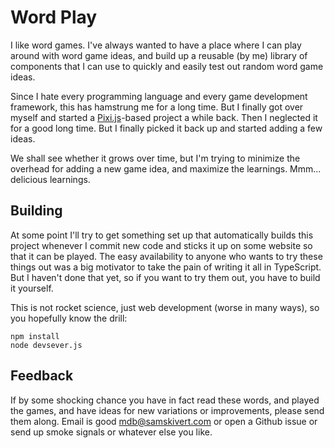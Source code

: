 # Word Play

I like word games. I've always wanted to have a place where I can play around with word game ideas,
and build up a reusable (by me) library of components that I can use to quickly and easily test out
random word game ideas.

Since I hate every programming language and every game development framework, this has hamstrung me
for a long time. But I finally got over myself and started a [Pixi.js]-based project a while back.
Then I neglected it for a good long time. But I finally picked it back up and started adding a few
ideas.

We shall see whether it grows over time, but I'm trying to minimize the overhead for adding a new
game idea, and maximize the learnings. Mmm... delicious learnings.

## Building

At some point I'll try to get something set up that automatically builds this project whenever I
commit new code and sticks it up on some website so that it can be played. The easy availability to
anyone who wants to try these things out was a big motivator to take the pain of writing it all in
TypeScript. But I haven't done that yet, so if you want to try them out, you have to build it
yourself.

This is not rocket science, just web development (worse in many ways), so you hopefully know the
drill:

```
npm install
node devsever.js
```

## Feedback

If by some shocking chance you have in fact read these words, and played the games, and have ideas
for new variations or improvements, please send them along. Email is good
<a href="mailto:mdb@samskivert.com">mdb@samskivert.com</a> or open a Github issue or send up smoke
signals or whatever else you like.

[Pixi.js]: https://pixijs.com/
